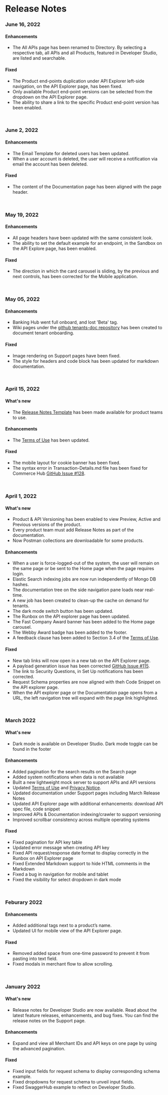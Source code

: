# Release Notes

### June 16, 2022

#### Enhancements
- The All APIs page has been renamed to Directory. By selecting a respective tab, all APIs and all Products, featured in Developer Studio, are listed and searchable. 

#### Fixed

- The Product end-points duplication under API Explorer left-side navigation, on the API Explorer page, has been fixed.
- Only available Product end-point versions can be selected from the dropdown on the API Explorer page.
- The ability to share a link to the specific Product end-point version has been enabled.

<br>

### June 2, 2022

#### Enhancements
- The Email Template for deleted users has been updated.
- When a user account is deleted, the user will receive a notification via email the account has been deleted.

#### Fixed
- The content of the Documentation page has been aligned with the page header.

<br>

### May 19, 2022

#### Enhancements
- All page headers have been updated with the same consistent look.
- The ability to set the default example for an endpoint, in the Sandbox on the API Explore page, has been enabled.

#### Fixed
- The direction in which the card carousel is sliding, by the previous and next controls, has been corrected for the Mobile application.

<br>

### May 05, 2022

#### Enhancements
- Banking Hub went full onboard, and lost 'Beta' tag.
- Wiki pages under the [github tenants-doc repository](https://github.com/Fiserv/tenants-doc) has been created to document tenant onboarding.


#### Fixed
- Image rendering on Support pages have been fixed.
- The style for headers and code block has been updated for markdown documentation.

<br>

### April 15, 2022

#### What's new
- The [Release Notes Template](?path=/docs/release-notes-template.md) has been made available for product teams to use.

#### Enhancements
- The [Terms of Use](?path=/docs/terms-of-use/latest.md) has been updated.

#### Fixed
- The mobile layout for cookie banner has been fixed.
- The syntax error in Transaction-Details.md file has been fixed for Commerce Hub [GitHub Issue #128](https://www.github.com/Fiserv/Support/issues/128). 

<br>

### April 1, 2022

#### What's new
- Product & API Versioning has been enabled to view Preview, Active and Previous versions of the product.
- Every product team must add Release Notes as part of the documentation.
- Now Postman collections are downloadable for some products.

#### Enhancements
- When a user is force-logged-out of the system, the user will remain on the same page or be sent to the Home page when the page requires login.
- Elastic Search indexing jobs are now run independently of Mongo DB hashes.
- The documentation tree on the side navigation pane loads near real-time.
- A new job has been created to clean-up the cache on demand for tenants.
- The dark mode switch button has been updated.
- The Runbox on the API explorer page has been updated.
- The Fast Company Award banner has been added to the Home page carousel.
- The Webby Award badge has been added to the footer.
- A feedback clause has been added to Section 3.4 of the [Terms of Use](?path=/docs/terms-of-use/latest.md). 

#### Fixed
- New tab links will now open in a new tab on the API Explorer page.
- A payload generation issue has been corrected [GitHub Issue #115](https://github.com/Fiserv/Support/issues/115).
- The link to Security Questions, in Set Up notifications has been corrected.
- Request Schema properties are now aligned with theh Code Snippet on the API explorer page.
- When the API explorer page or the Documentation page opens from a URL, the left navigation tree will expand with the page link highlighted.

<br>

### March 2022

#### What's new
- Dark mode is available on Developer Studio. Dark mode toggle can be found in the footer

#### Enhancements
- Added pagination for the search results on the Search page
- Added system notifications when data is not available
- Built a new lightweight mock server to support APIs and API versions
- Updated [Terms of Use](?path=/docs/terms-of-use/latest.md) and [Privacy Notice](?path=/docs/privacy-notice/latest.md).
- Updated documentation under Support pages including March Release Notes
- Updated API Explorer page with additional enhancements: download API spec file, code snippet
- Improved APIs & Documentation indexing/crawler to support versioning
- Improved scrollbar consistency across multiple operating systems

#### Fixed
- Fixed pagination for API key table
- Updated error message when creating API key
- Fixed API request/response date format to display correctly in the Runbox on API Explorer page
- Fixed Extended Markdown support to hide HTML comments in the Markdown
- Fixed a bug in navigation for mobile and tablet
- Fixed the visibility for select dropdown in dark mode

<br>

### Feburary 2022

#### Enhancements
- Added additional tags next to a product’s name.
- Updated UI for mobile view of the API Explorer page.

#### Fixed
- Removed added space from one-time password to prevent it from pasting into text field.
- Fixed modals in merchant flow to allow scrolling.

<br>

### January 2022

#### What's new
- Release notes for Developer Studio are now available. Read about the latest feature releases, enhancements, and bug fixes. You can find the release notes on the Support page.  

#### Enhancements
- Expand and view all Merchant IDs and API keys on one page by using the advanced pagination. 

#### Fixed
- Fixed input fields for request schema to display corresponding schema example.
- Fixed dropdowns for request schema to unveil input fields.
- Fixed SwaggerHub example to reflect on Developer Studio.
